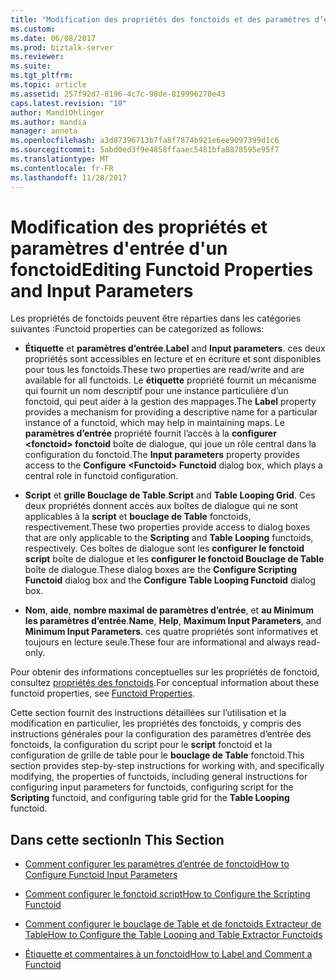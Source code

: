 ```yaml
---
title: "Modification des propriétés des fonctoids et des paramètres d’entrée | Documents Microsoft"
ms.custom: 
ms.date: 06/08/2017
ms.prod: biztalk-server
ms.reviewer: 
ms.suite: 
ms.tgt_pltfrm: 
ms.topic: article
ms.assetid: 257f92d7-8196-4c7c-98de-819996270e43
caps.latest.revision: "10"
author: MandiOhlinger
ms.author: mandia
manager: anneta
ms.openlocfilehash: a3d87396713b7fa8f7874b921e6ee9097399d1c6
ms.sourcegitcommit: 5abd0ed3f9e4858ffaaec5481bfa8878595e95f7
ms.translationtype: MT
ms.contentlocale: fr-FR
ms.lasthandoff: 11/28/2017
---
```

# <a name="editing-functoid-properties-and-input-parameters"></a><span data-ttu-id="00ea4-102">Modification des propriétés et paramètres d'entrée d'un fonctoid</span><span class="sxs-lookup"><span data-stu-id="00ea4-102">Editing Functoid Properties and Input Parameters</span></span>
<span data-ttu-id="00ea4-103">Les propriétés de fonctoids peuvent être réparties dans les catégories suivantes :</span><span class="sxs-lookup"><span data-stu-id="00ea4-103">Functoid properties can be categorized as follows:</span></span>  
  
-   <span data-ttu-id="00ea4-104">**Étiquette** et **paramètres d’entrée**.</span><span class="sxs-lookup"><span data-stu-id="00ea4-104">**Label** and **Input parameters**.</span></span> <span data-ttu-id="00ea4-105">ces deux propriétés sont accessibles en lecture et en écriture et sont disponibles pour tous les fonctoids.</span><span class="sxs-lookup"><span data-stu-id="00ea4-105">These two properties are read/write and are available for all functoids.</span></span> <span data-ttu-id="00ea4-106">Le **étiquette** propriété fournit un mécanisme qui fournit un nom descriptif pour une instance particulière d’un fonctoid, qui peut aider à la gestion des mappages.</span><span class="sxs-lookup"><span data-stu-id="00ea4-106">The **Label** property provides a mechanism for providing a descriptive name for a particular instance of a functoid, which may help in maintaining maps.</span></span> <span data-ttu-id="00ea4-107">Le **paramètres d’entrée** propriété fournit l’accès à la **configurer \<fonctoid\> fonctoid** boîte de dialogue, qui joue un rôle central dans la configuration du fonctoid.</span><span class="sxs-lookup"><span data-stu-id="00ea4-107">The **Input parameters** property provides access to the **Configure \<Functoid\> Functoid** dialog box, which plays a central role in functoid configuration.</span></span>  
  
-   <span data-ttu-id="00ea4-108">**Script** et **grille Bouclage de Table**.</span><span class="sxs-lookup"><span data-stu-id="00ea4-108">**Script** and **Table Looping Grid**.</span></span> <span data-ttu-id="00ea4-109">Ces deux propriétés donnent accès aux boîtes de dialogue qui ne sont applicables à la **script** et **bouclage de Table** fonctoids, respectivement.</span><span class="sxs-lookup"><span data-stu-id="00ea4-109">These two properties provide access to dialog boxes that are only applicable to the **Scripting** and **Table Looping** functoids, respectively.</span></span> <span data-ttu-id="00ea4-110">Ces boîtes de dialogue sont les **configurer le fonctoid script** boîte de dialogue et les **configurer le fonctoid Bouclage de Table** boîte de dialogue.</span><span class="sxs-lookup"><span data-stu-id="00ea4-110">These dialog boxes are the **Configure Scripting Functoid** dialog box and the **Configure Table Looping Functoid** dialog box.</span></span>  
  
-   <span data-ttu-id="00ea4-111">**Nom**, **aide**, **nombre maximal de paramètres d’entrée**, et **au Minimum les paramètres d’entrée**.</span><span class="sxs-lookup"><span data-stu-id="00ea4-111">**Name**, **Help**, **Maximum Input Parameters**, and **Minimum Input Parameters**.</span></span> <span data-ttu-id="00ea4-112">ces quatre propriétés sont informatives et toujours en lecture seule.</span><span class="sxs-lookup"><span data-stu-id="00ea4-112">These four are informational and always read-only.</span></span>  
  
 <span data-ttu-id="00ea4-113">Pour obtenir des informations conceptuelles sur les propriétés de fonctoid, consultez [propriétés des fonctoids](../core/functoid-properties.md).</span><span class="sxs-lookup"><span data-stu-id="00ea4-113">For conceptual information about these functoid properties, see [Functoid Properties](../core/functoid-properties.md).</span></span>  
  
 <span data-ttu-id="00ea4-114">Cette section fournit des instructions détaillées sur l’utilisation et la modification en particulier, les propriétés des fonctoids, y compris des instructions générales pour la configuration des paramètres d’entrée des fonctoids, la configuration du script pour le **script**  fonctoid et la configuration de grille de table pour le **bouclage de Table** fonctoid.</span><span class="sxs-lookup"><span data-stu-id="00ea4-114">This section provides step-by-step instructions for working with, and specifically modifying, the properties of functoids, including general instructions for configuring input parameters for functoids, configuring script for the **Scripting** functoid, and configuring table grid for the **Table Looping** functoid.</span></span>  
  
## <a name="in-this-section"></a><span data-ttu-id="00ea4-115">Dans cette section</span><span class="sxs-lookup"><span data-stu-id="00ea4-115">In This Section</span></span>  
  
-   [<span data-ttu-id="00ea4-116">Comment configurer les paramètres d’entrée de fonctoid</span><span class="sxs-lookup"><span data-stu-id="00ea4-116">How to Configure Functoid Input Parameters</span></span>](../core/how-to-configure-functoid-input-parameters.md)  
  
-   [<span data-ttu-id="00ea4-117">Comment configurer le fonctoid script</span><span class="sxs-lookup"><span data-stu-id="00ea4-117">How to Configure the Scripting Functoid</span></span>](../core/how-to-configure-the-scripting-functoid.md)  
  
-   [<span data-ttu-id="00ea4-118">Comment configurer le bouclage de Table et de fonctoids Extracteur de Table</span><span class="sxs-lookup"><span data-stu-id="00ea4-118">How to Configure the Table Looping and Table Extractor Functoids</span></span>](../core/how-to-configure-the-table-looping-and-table-extractor-functoids.md)  
  
-   [<span data-ttu-id="00ea4-119">Étiquette et commentaires à un fonctoid</span><span class="sxs-lookup"><span data-stu-id="00ea4-119">How to Label and Comment a Functoid</span></span>](../core/how-to-label-and-comment-a-functoid.md)